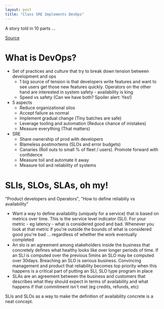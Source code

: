 ```yaml
---
layout: post
title: "Class SRE Implements DevOps"
---
```


A story told in 10 parts ...

[Source](https://youtube.com/playlist?list=PLIivdWyY5sqJrKl7D2u-gmis8h9K66qoj)

# What is DevOps?

* Set of practices and culture that try to break down tension between development and ops
  * 1 big source of tension is that developers write features and want to see users get those new features quickly. Operators on the other hand are interested in system safety - availability is king
  * Speed vs safety (Can we have both? Spoiler alert: Yes!)
* 5 aspects
  * Reduce organizational silos
  * Accept failure as normal
  * Implement gradual change (Tiny batches are safe)
  * Leverage tooling and automation (Reduce chance of mistakes)
  * Measure everything (That matters)
* SRE
  * Share ownership of prod with developers
  * Blameless postmortems (SLOs and error budgets)
  * Canaries (Roll outs to small % of fleet / users). Promote forward with confidence
  * Measure toil and automate it away
  * Measure toil and reliability of systems

# SLIs, SLOs, SLAs, oh my!

"Product developers and Operators", "How to define reliabiliy vs availability"

* Want a way to define availability (uniquely for a service) that is based on metrics over time. This is the service level indicator (SLI). For your metric - eg latency - what is considered good and bad. Whenever you look at that metric if you're outside the bounds of what is considered good you're bad ... regardless of whether the work eventually completed
* An slo is an agreement among stakeholders inside the business that concretely defines what healthy looks like over longer periods of time. If an SLI is computed over the previous 5mins an SLO may be computed over 30days. Breaching an SLO is serious business. Convincing management and product that reliability becomes top priority when this happens is a critical part of putting an SLI, SLO type program in place
* SLAs are an agreement between the business and customers that describes what they should expect in terms of availability and what happens if that commitment isn't met (eg credits, refunds, etc)

SLIs and SLOs as a way to make the definition of availability concrete is a neat concept.
